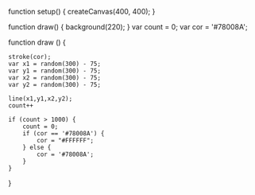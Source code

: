 function setup() {
  createCanvas(400, 400);
}

function draw() {
  background(220);
}
var count = 0;
var cor = '#78008A';
  
function draw () {
    
    stroke(cor);
    var x1 = random(300) - 75;
    var y1 = random(300) - 75;
    var x2 = random(300) - 75;
    var y2 = random(300) - 75;

    line(x1,y1,x2,y2);
    count++
    
    if (count > 1000) {
        count = 0;
        if (cor == '#78008A') { 
            cor = "#FFFFFF";
        } else {
            cor = '#78008A';
        }
    }
    
}
